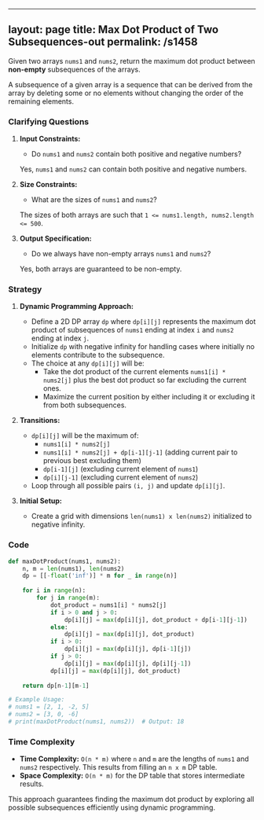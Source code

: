 
---
layout: page
title:  Max Dot Product of Two Subsequences-out
permalink: /s1458
---

Given two arrays `nums1` and `nums2`, return the maximum dot product between **non-empty** subsequences of the arrays.

A subsequence of a given array is a sequence that can be derived from the array by deleting some or no elements without changing the order of the remaining elements.

### Clarifying Questions

1. **Input Constraints:**
   - Do `nums1` and `nums2` contain both positive and negative numbers?
   
   Yes, `nums1` and `nums2` can contain both positive and negative numbers.

2. **Size Constraints:**
   - What are the sizes of `nums1` and `nums2`?
   
   The sizes of both arrays are such that `1 <= nums1.length, nums2.length <= 500`.
   
3. **Output Specification:**
   - Do we always have non-empty arrays `nums1` and `nums2`?
   
   Yes, both arrays are guaranteed to be non-empty.

### Strategy

1. **Dynamic Programming Approach:**
   - Define a 2D DP array `dp` where `dp[i][j]` represents the maximum dot product of subsequences of `nums1` ending at index `i` and `nums2` ending at index `j`.
   - Initialize `dp` with negative infinity for handling cases where initially no elements contribute to the subsequence.
   - The choice at any `dp[i][j]` will be:
     - Take the dot product of the current elements `nums1[i] * nums2[j]` plus the best dot product so far excluding the current ones.
     - Maximize the current position by either including it or excluding it from both subsequences.
     
2. **Transitions:**
   - `dp[i][j]` will be the maximum of:
     - `nums1[i] * nums2[j]`
     - `nums1[i] * nums2[j] + dp[i-1][j-1]` (adding current pair to previous best excluding them)
     - `dp[i-1][j]` (excluding current element of `nums1`)
     - `dp[i][j-1]` (excluding current element of `nums2`)
   - Loop through all possible pairs `(i, j)` and update `dp[i][j]`.

3. **Initial Setup:**
   - Create a grid with dimensions `len(nums1) x len(nums2)` initialized to negative infinity.

### Code

```python
def maxDotProduct(nums1, nums2):
    n, m = len(nums1), len(nums2)
    dp = [[-float('inf')] * m for _ in range(n)]
    
    for i in range(n):
        for j in range(m):
            dot_product = nums1[i] * nums2[j]
            if i > 0 and j > 0:
                dp[i][j] = max(dp[i][j], dot_product + dp[i-1][j-1])
            else:
                dp[i][j] = max(dp[i][j], dot_product)
            if i > 0:
                dp[i][j] = max(dp[i][j], dp[i-1][j])
            if j > 0:
                dp[i][j] = max(dp[i][j], dp[i][j-1])
            dp[i][j] = max(dp[i][j], dot_product)
    
    return dp[n-1][m-1] 

# Example Usage:
# nums1 = [2, 1, -2, 5]
# nums2 = [3, 0, -6]
# print(maxDotProduct(nums1, nums2))  # Output: 18
```

### Time Complexity

- **Time Complexity:** `O(n * m)` where `n` and `m` are the lengths of `nums1` and `nums2` respectively. This results from filling an `n x m` DP table.
- **Space Complexity:** `O(n * m)` for the DP table that stores intermediate results.

This approach guarantees finding the maximum dot product by exploring all possible subsequences efficiently using dynamic programming.